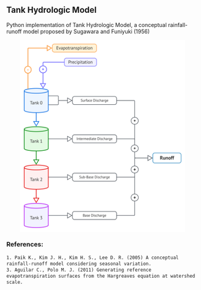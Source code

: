 ## Tank Hydrologic Model


Python implementation of Tank Hydrologic Model, a conceptual rainfall-runoff model proposed by Sugawara and Funiyuki (1956)


<p align="center">
<img align="center" height="500px"  src="assets/ModelDiagram.svg" >
</p>


### References:  
    1. Paik K., Kim J. H., Kim H. S., Lee D. R. (2005) A conceptual rainfall-runoff model considering seasonal variation.
    3. Aguilar C., Polo M. J. (2011) Generating reference evapotranspiration surfaces from the Hargreaves equation at watershed scale.